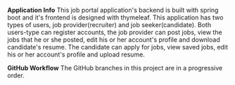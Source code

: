 **Application Info**
This job portal application's backend is built with spring boot
and it's frontend is designed with thymeleaf. This application has two
types of users, job provider(recruiter) and job seeker(candidate).
Both users-type can register accounts, the job provider can post jobs,
view the jobs that he or she posted, edit his or her account's profile and 
download candidate's resume. 
The candidate can apply for jobs, view saved jobs, edit his or her 
account's profile and upload resume.

**GitHub Workflow**
The GitHub branches in this project are in a progressive order.
